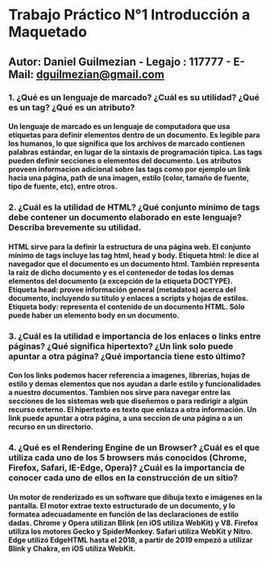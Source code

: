 <h1>Trabajo Práctico N°1 Introducción a Maquetado</h1>
<h2>Autor: Daniel Guilmezian - Legajo : 117777 - E-Mail: <a href="mailto : dguilmezian@gmail.com">dguilmezian@gmail.com</a></h2>
<h3>1. ¿Qué es un lenguaje de marcado? ¿Cuál es su utilidad? ¿Qué es un tag? ¿Qué es un atributo?</h3>
<h4>Un lenguaje de marcado es un lenguaje de computadora que usa etiquetas para definir elementos dentro de un documento. Es legible para los humanos, lo que significa que los archivos de marcado contienen palabras estándar, en lugar de la sintaxis de programación típica.
Las tags pueden definir secciones o elementos del documento.
Los atributos proveen informacion adicional sobre las tags como por ejemplo un link hacia una página, path de una imagen, estilo (color, tamaño de fuente, tipo de fuente, etc), entre otros.</h4>

<h3>2. ¿Cuál es la utilidad de HTML? ¿Qué conjunto mínimo de tags debe contener un documento elaborado en este lenguaje? Describa brevemente su utilidad.</h3>
<h4>HTML sirve para la definir la estructura de una página web. 
El conjunto mínimo de tags incluye las tag html, head y body.
Etiqueta html: le dice al navegador que el documento es un documento html. También representa la raiz de dicho documento y es el contenedor de todas los demas elementos del documento (a excepción de la etiqueta DOCTYPE).
Etiqueta head: provee información general (metadatos) acerca del documento, incluyendo su título y enlaces a scripts y hojas de estilos.
Etiqueta body: representa el contenido de un documento HTML. Sólo puede haber un elemento body en un documento.</h4>

<h3>3. ¿Cuál es la utilidad e importancia de los enlaces o links entre páginas? ¿Qué significa hipertexto? ¿Un link solo puede apuntar a otra página? ¿Qué importancia tiene esto último?</h3>
<h4>Con los links podemos hacer referencia a imagenes, librerías, hojas de estilo y demas elementos que nos ayudan a darle estilo y funcionalidades a nuestro documentos. Tambien nos sirve para navegar entre las secciones de los sistemas web que diseñemos o para redirigir a algún recurso externo. 
El hipertexto es texto que enlaza a otra información.
Un link puede apuntar a otra página, a una seccion de una página o a un recurso en un directorio.</h4>


<h3>4. ¿Qué es el Rendering Engine de un Browser? ¿Cuál es el que utiliza cada uno de los 5 browsers más conocidos (Chrome, Firefox, Safari, IE-Edge, Opera)? ¿Cuál es la importancia de conocer cada uno de ellos en la construcción de un sitio?</h3>
<h4>Un motor de renderizado es un software que dibuja texto e imágenes en la pantalla. El motor extrae texto estructurado de un documento, y lo formatea adecuadamente en función de las declaraciones de estilo dadas. 
Chrome y Opera utilizan Blink (en iOS utiliza WebKit) y V8. Firefox utiliza los motores Gecko y SpiderMonkey. Safari utiliza WebKit y Nitro. Edge utilizó EdgeHTML hasta el 2018, a partir de 2019 empezó a utilizar Blink y Chakra, en iOS utiliza WebKit.</h4>


